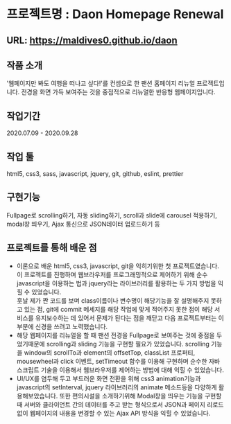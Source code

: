 # 프로젝트명 : Daon Homepage Renewal

## URL: https://maldives0.github.io/daon

## 작품 소개

'웹페이지만 봐도 여행을 떠나고 싶다!'를 컨셉으로 한 팬션 홈페이지 리뉴얼 프로젝트입니다. 전경을 화면 가득 보여주는 것을 중점적으로 리뉴얼한 반응형 웹페이지입니다.

## 작업기간

2020.07.09 - 2020.09.28

## 작업 툴

html5, css3, sass, javascript, jquery, git, github, eslint, prettier

## 구현기능

Fullpage로 scrolling하기, 자동 sliding하기, scroll과 slide에 carousel 적용하기, modal창 띄우기, Ajax 통신으로 JSON데이터 업로드하기 등

## 프로젝트를 통해 배운 점

- 이론으로 배운 html5, css3, javascript, git을 익히기위한 첫 프로젝트였습니다. 이 프로젝트를 진행하며 웹브라우저를 프로그래밍적으로 제어하기 위해 순수 javascript을 이용하는 법과 jquery라는 라이브러리를 활용하는 두 가지 방법을 익힐 수 있었습니다.  
  훗날 제가 짠 코드를 보며 class이름이나 변수명이 해당기능을 잘 설명해주지 못하고 있는 점, git에 commit 메세지를 해당 작업에 맞게 적어주지 못한 점이 해당 서비스를 유지보수하는 데 있어서 문제가 된다는 점을 깨닫고 다음 프로젝트부터는 이 부분에 신경을 쓰려고 노력했습니다.
- 해당 웹페이지를 리뉴얼을 할 때 팬션 전경을 Fullpage로 보여주는 것에 중점을 두었기때문에 scrolling과 sliding 기능을 구현할 필요가 있었습니다. scrolling 기능을 window의 scrollTo과 element의 offsetTop, classList 프로퍼티, mousewheel과 click 이벤트, setTimeout 함수를 이용해 구현하며 순수한 자바스크립트 기술을 이용해서 웹브라우저를 제어하는 방법에 대해 익힐 수 있었습니다.
- UI/UX를 염두해 두고 부드러운 화면 전환을 위해 css3 animation기능과 javascript의 setInterval, jquery 라이브러리의 animate 메소드등을 다양하게 활용해보았습니다. 또한 편의시설을 소개하기위해 Modal창을 띄우는 기능을 구현할 때 서버와 클라이언트 간의 데이터를 주고 받는 형식으로서 JSON과 페이지 리로드 없이 웹페이지의 내용을 변경할 수 있는 Ajax API 방식을 익힐 수 있었습니다.
